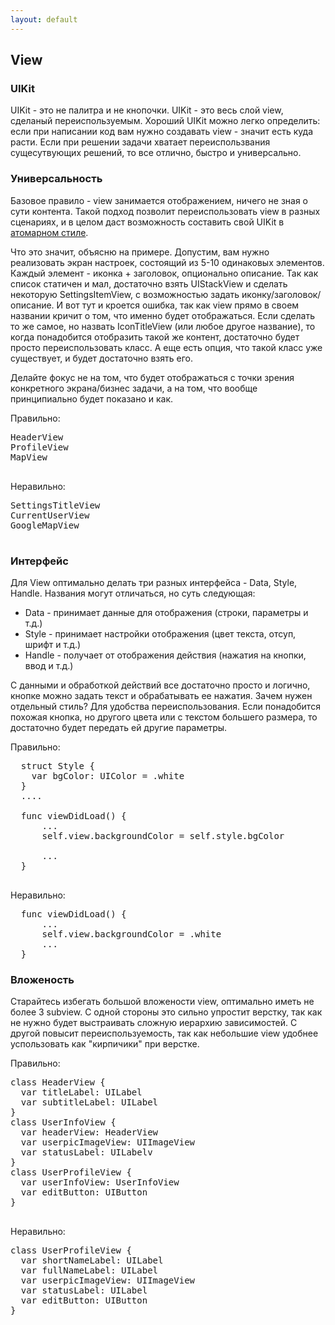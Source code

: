 ```yaml
---
layout: default
---
```


<h2>View</h2>

<h3>UIKit</h3>
UIKit - это не палитра и не кнопочки. UIKit - это весь слой view, сделаный переиспользуемым. Хороший UIKit можно легко определить: если при написании код вам нужно создавать view - значит есть куда расти. Если при решении задачи хватает переиспользвания сущесутвующих решений, то все отлично, быстро и универсально.

<h3>Универсальность</h3>
<p>Базовое правило - view занимается отображением, ничего не зная о сути контента. Такой подход позволит переиспользовать view в разных сценариях, и в целом даст возможность составить свой UIKit в <a href="https://bradfrost.com/blog/post/atomic-web-design/">атомарном стиле</a>.</p>
<p>Что это значит, объясню на примере. Допустим, вам нужно реализовать экран настроек, состоящий из 5-10 одинаковых элементов. Каждый элемент - иконка + заголовок, опционально описание. Так как список статичен и мал, достаточно взять UIStackView и сделать некоторую SettingsItemView, с возможностью задать иконку/заголовок/описание. И вот тут и кроется ошибка, так как view прямо в своем названии кричит о том, что именно будет отображаться. Если сделать то же самое, но назвать IconTitleView (или любое другое название), то когда понадобится отобразить такой же контент, достаточно будет просто переиспользовать класс. А еще есть опция, что такой класс уже существует, и будет достаточно взять его.</p>
<p>Делайте фокус не на том, что будет отображаться с точки зрения конкретного экрана/бизнес задачи, а на том, что вообще принципиально будет показано и как.</p>
<p>
Правильно:
  <pre>
HeaderView
ProfileView
MapView
  </pre>
</p>
<p>
Неравильно:
<pre>
SettingsTitleView
CurrentUserView
GoogleMapView
  </pre>
</p>

<h3>Интерфейс</h3>
<p>Для View оптимально делать три разных интерфейса - Data, Style, Handle. Названия могут отличаться, но суть следующая:
  <ul>
  <li>Data - принимает данные для отображения (строки, параметры и т.д.)</li>
  <li>Style - принимает настройки отображения (цвет текста, отсуп, шрифт и т.д.)</li>
  <li>Handle - получает от отображения действия (нажатия на кнопки, ввод и т.д.)</li>
</ul>
С данными и обработкой действий все достаточно просто и логично, кнопке можно задать текст и обрабатывать ее нажатия. Зачем нужен отдельный стиль? Для удобства переиспользования. Если понадобится похожая кнопка, но другого цвета или с текстом большего размера, то достаточно будет передать ей другие параметры.
</p>
<p>
Правильно:<br>
<pre>
  struct Style {
    var bgColor: UIColor = .white
  }
  ....<Br>
  func viewDidLoad() {
      ...
      self.view.backgroundColor = self.style.bgColor<Br>
      ...
  }
  </pre>
</p>
<p>
Неравильно:<br>
<pre>
  func viewDidLoad() {
      ...
      self.view.backgroundColor = .white
      ...
  }
</pre>
</p>

<h3>Вложеность</h3>
Старайтесь избегать большой вложености view, оптимально иметь не более 3 subview. С одной стороны это сильно упростит верстку, так как не нужно будет выстраивать сложную иерархию зависимостей. С другой повысит переиспользуемость, так как небольшие view удобнее успользовать как "кирпичики" при верстке.
<p>
Правильно:<br>
<pre>
class HeaderView {
  var titleLabel: UILabel
  var subtitleLabel: UILabel
}
class UserInfoView {
  var headerView: HeaderView
  var userpicImageView: UIImageView
  var statusLabel: UILabelv
}
class UserProfileView {
  var userInfoView: UserInfoView
  var editButton: UIButton
} 
  </pre>
</p>
<p>
Неравильно:<br>
<pre>
class UserProfileView {
  var shortNameLabel: UILabel
  var fullNameLabel: UILabel
  var userpicImageView: UIImageView
  var statusLabel: UILabel
  var editButton: UIButton
} 
</pre>
</p>
